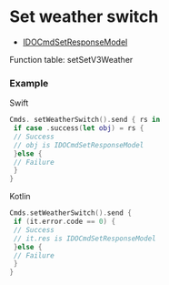 # Set weather switch 
* [IDOCmdSetResponseModel](../model/IDOCmdSetResponseModel.md) 

Function table: setSetV3Weather

### Example 

Swift
```swift
Cmds. setWeatherSwitch().send { rs in 
 if case .success(let obj) = rs {
 // Success 
 // obj is IDOCmdSetResponseModel
 }else {
 // Failure 
 }
}
```

Kotlin
```kotlin 
Cmds.setWeatherSwitch().send {
 if (it.error.code == 0) {
 // Success
 // it.res is IDOCmdSetResponseModel
 }else {
 // Failure
 }
}
```
